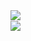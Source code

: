 <a href="https://github-readme-stats.vercel.app/api?username=Hoi15A&show_icons=false&bg_color=30,e96443,904e95&title_color=fff&text_color=fff">
  <img align="left" src="https://github-readme-stats.vercel.app/api?username=Hoi15A&show_icons=false&bg_color=30,e96443,904e95&title_color=fff&text_color=fff" />
</a>
<br>
<a href="https://github.com/anuraghazra/convoychat">
  <img align="left" src="https://github-readme-stats.vercel.app/api/top-langs/?username=Hoi15A&layout=compact&bg_color=30,e96443,904e95&title_color=fff&text_color=fff" />
</a>
